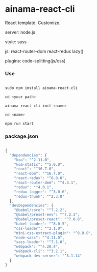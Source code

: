 # ainama-react-cli

React template. Customize.

server: node.js

style: sass

js: react-router-dom react-redux lazy()

plugins: code-splitting(js/css)

### Use
```js

sudo npm install ainama-react-cli

cd <your path>

ainama-react-cli init <name>

cd <name>

npm run start

```

### package.json
```js

{
  "dependencies": {
    "koa": "^2.11.0",
    "koa-static": "^5.0.0",
    "react": "^16.7.0",
    "react-dom": "^16.7.0",
    "react-redux": "^6.0.0",
    "react-router-dom": "^4.3.1",
    "redux": "^4.0.1",
    "redux-logger": "^3.0.6",
    "redux-thunk": "^2.3.0"
  },
  "devDependencies": {
    "@babel/core": "^7.2.2",
    "@babel/preset-env": "^7.2.3",
    "@babel/preset-react": "^7.0.0",
    "babel-loader": "^8.0.5",
    "css-loader": "^2.1.0",
    "mini-css-extract-plugin": "^0.8.0",
    "node-sass": "^4.11.0",
    "sass-loader": "^7.1.0",
    "webpack": "^4.28.4",
    "webpack-cli": "^3.2.1",
    "webpack-dev-server": "^3.1.14"
  }
}


```
